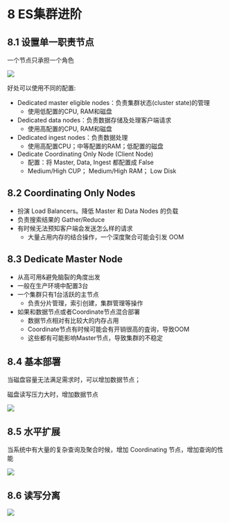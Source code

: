 # 8 ES集群进阶

## 8.1 设置单一职责节点

一个节点只承担一个角色

![](http://dist415.oss-cn-beijing.aliyuncs.com/esclusterdy.png)

好处可以使用不同的配置:

- Dedicated master eligible nodes：负责集群状态(cluster state)的管理
  - 使用低配置的CPU, RAM和磁盘
- Dedicated data nodes：负责数据存储及处理客户端请求
  - 使用高配置的CPU, RAM和磁盘
- Dedicated ingest nodes：负责数据处理
  - 使用高配置CPU；中等配置的RAM；低配置的磁盘
- Dedicate Coordinating Only Node (Client Node)
  -  配置：将 Master, Data, Ingest 都配置成 False
  - Medium/High CUP； Medium/High RAM； Low Disk

## 8.2 Coordinating Only Nodes 

- 扮演 Load Balancers。降低 Master 和 Data Nodes 的负载
- 负责搜索结果的 Gather/Reduce 
- 有时候无法预知客户端会发送怎么样的请求 
  - 大量占用内存的结合操作，一个深度聚合可能会引发 OOM



## 8.3 Dedicate Master Node

- 从高可用&避免脑裂的角度出发
- 一般在生产环境中配置3台
- 一个集群只有1台活跃的主节点
  - 负责分片管理，索引创建，集群管理等操作
- 如果和数据节点或者Coordinate节点混合部署
  - 数据节点相对有比较大的内存占用
  - Coordinate节点有时候可能会有开销很高的査询，导致OOM
  - 这些都有可能影响Master节点，导致集群的不稳定



## 8.4 基本部署

当磁盘容量无法满足需求时，可以增加数据节点；

磁盘读写压力大时，增加数据节点

![](http://dist415.oss-cn-beijing.aliyuncs.com/esclusterbase.png)

## 8.5 水平扩展

当系统中有大量的复杂查询及聚合时候，增加 Coordinating 节点，增加查询的性能

![](http://dist415.oss-cn-beijing.aliyuncs.com/esclustersp.png)



## 8.6 读写分离

![](http://dist415.oss-cn-beijing.aliyuncs.com/esclusterrw.png)

